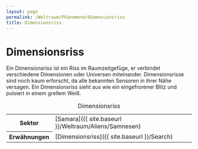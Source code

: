 ```yaml
---
layout: page
permalink: /Weltraum/Phänomene/Dimensionsriss
title: Dimensionsriss
---
```



# Dimensionsriss


Ein Dimensionsriss ist ein Riss im Raumzeitgefüge, er verbindet verschiedene Dimensionen oder Universen miteinander. Dimensionsrisse sind noch kaum erforscht, da alle bekannten Sensoren in ihrer Nähe versagen. Ein Dimensionsriss sieht aus wie ein eingefrorener Blitz und pulsiert in einem grellem Weiß.


<aside>
<table data-type="phaenomen">
<caption>Dimensionsriss</caption>
<tbody>
<tr><th>Sektor</th><td>[Samara]({{ site.baseurl }}/Weltraum/Aliens/Samnesen)</td></tr>
<tr><th>Erwähnungen</th><td>[Dimensionsriss]({{ site.baseurl }}/Search)</td></tr>
</tbody>
</table>
</aside>


